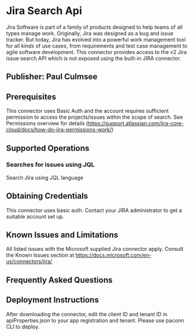 # Jira Search Api
Jira Software is part of a family of products designed to help teams of all types manage work. Originally, Jira was designed as a bug and issue tracker. But today, Jira has evolved into a powerful work management tool for all kinds of use cases, from requirements and test case management to agile software development. This connector provides access to the v2 Jira issue search API which is not exposed using the built-in JIRA connector.  

## Publisher: Paul Culmsee

## Prerequisites
This connector uses Basic Auth and the account requires sufficient permission to access the projects/issues within the scope of search. See Permissions overview for details (https://support.atlassian.com/jira-core-cloud/docs/how-do-jira-permissions-work/) 

## Supported Operations

### Searches for issues using JQL
Search Jira using JQL language

## Obtaining Credentials
This connector uses basic auth. Contact your JIRA administrator to get a suitable account set up. ​

## Known Issues and Limitations
All listed issues with the Microsoft supplied Jira connector apply. Consult the Known Issues section at https://docs.microsoft.com/en-us/connectors/jira/

## Frequently Asked Questions

## Deployment Instructions
After downloading the connector, edit the client ID and tenant ID in apiProperties.json to your app registration and tenant. 
Please use paconn CLI to deploy.
